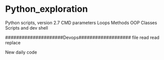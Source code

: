 # Python_exploration
Python scripts, version 2.7
CMD parameters
Loops
Methods
OOP
Classes
Scripts and dev shell

#####################Devops###################
file read
read replace

New daily code
